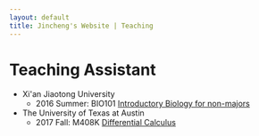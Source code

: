 ```yaml
---
layout: default
title: Jincheng's Website | Teaching
---
```


# Teaching Assistant

- Xi'an Jiaotong University
	- 2016 Summer: BIO101 [Introductory Biology for non-majors](http://www.lioneducation.org/downloadRepository/00efeba5-3934-4aca-840e-9b903d4aed01.pdf)
- The University of Texas at Austin
	- 2017 Fall: M408K [Differential Calculus](2017/m408k)
